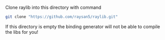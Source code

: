 Clone raylib into this directory with command
```bash
git clone "https://github.com/raysan5/raylib.git"
```

If this directory is empty the binding generator will not be able to compile the libs for you!
